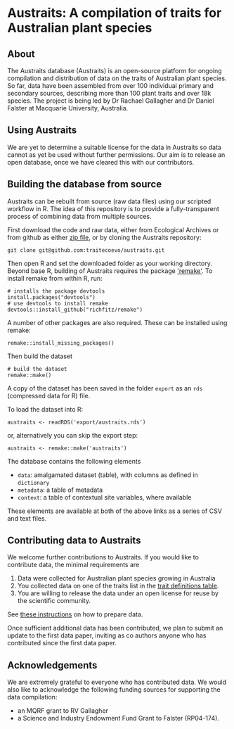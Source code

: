 # Austraits: A compilation of traits for Australian plant species

## About

The Austraits database (Austraits)  is an open-source platform for ongoing compilation and distribution of data on the traits of Australian plant species. So far, data have been assembled from over 100 individual primary and secondary sources, describing more than 100 plant traits and over 18k species.  The project is being led by Dr Rachael Gallagher and Dr Daniel Falster at Macquarie University, Australia.

## Using Austraits

We are yet to determine a suitable license for the data in Austraits so data cannot as yet be used without further permissions. Our aim is to release an open database, once we have cleared this with our contributors.

## Building the database from source

Austraits can be rebuilt from source (raw data files) using our scripted workflow in R. The idea of this repository is to provide a fully-transparent process of combining data from multiple sources.

First download the code and raw data, either from Ecological Archives or from github as either [zip file](https://github.com/traitecoevo/austraits/archive/master.zip), or by cloning the Austraits repository:

```
git clone git@github.com:traitecoevo/austraits.git
```

Then open R and set the downloaded folder as your working directory. Beyond base R, building of Austraits requires the package ['remake'](https://github.com/richfitz/remake). To install remake from within R, run:

```
# installs the package devtools
install.packages("devtools")
# use devtools to install remake
devtools::install_github("richfitz/remake")
```

A number of other packages are also required. These can be installed using remake:

```
remake::install_missing_packages()
```

Then build the dataset

```
# build the dataset
remake::make()
````

A copy of the dataset has been saved in the folder `export` as an `rds` (compressed data for R) file.

To load the dataset into R:

```
austraits <- readRDS('export/austraits.rds')
```
or, alternatively you can skip the export step:

```
austraits <- remake::make('austraits')
```

The database contains the following elements

- `data`: amalgamated dataset (table), with columns as defined in `dictionary`
- `metadata`: a table of metadata
- `context`: a table of contextual site variables, where available

These elements are available at both of the above links as a series of CSV and text files.



## Contributing data to Austraits

We welcome further contributions to Austraits. If you would like to contribute data, the minimal requirements are

1. Data were collected for Australian plant species growing in Australia
2. You collected data on one of the traits list in the [trait definitions table](config/definitions_traits.csv).
3. You are willing to release the data under an open license for reuse by the scientific community.

See [these instructions](CONTRIBUTING.md) on how to prepare data.

Once sufficient additional data has been contributed, we plan to submit an update to the first data paper, inviting as co authors anyone who has contributed since the first data paper.

## Acknowledgements

We are extremely grateful to everyone who has contributed data. We would also like to acknowledge the following funding sources for supporting the data compilation:

- an MQRF grant to RV Gallagher
- a Science and Industry Endowment Fund Grant to Falster (RP04-174).

